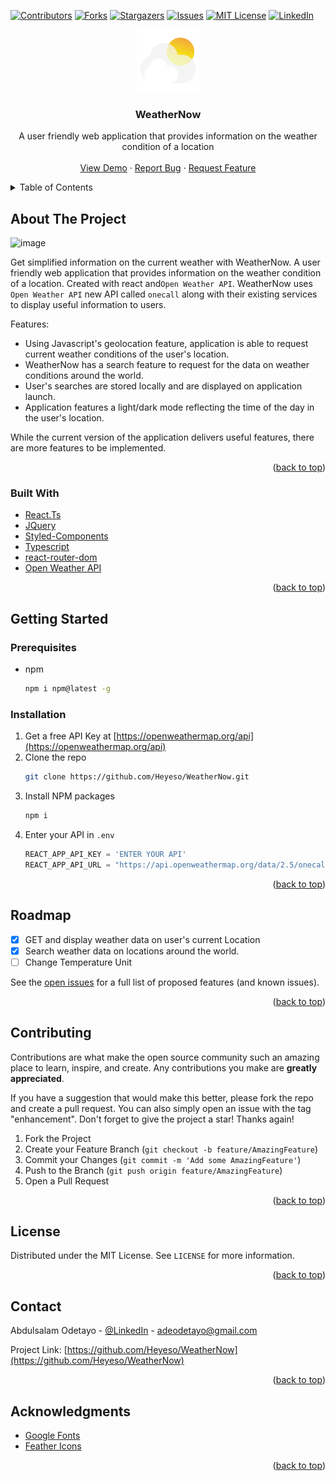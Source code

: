 [![Contributors][contributors-shield]][contributors-url]
[![Forks][forks-shield]][forks-url]
[![Stargazers][stars-shield]][stars-url]
[![Issues][issues-shield]][issues-url]
[![MIT License][license-shield]][license-url]
[![LinkedIn][linkedin-shield]][linkedin-url]

<div align="center">
  <a href="https://weathernowjs.web.app/">
   <img alt="Logo" src="https://github.com/Heyeso/WeatherNow/blob/dev/public/assets/logo192.png?raw=true" width="100" />
  </a>

  <h3 align="center">WeatherNow</h3>

  <p align="center">
    A user friendly web application that provides information on the weather condition of a location
    <br />
    <br />
    <a href="https://weathernowjs.web.app/">View Demo</a>
    ·
    <a href="https://github.com/Heyeso/WeatherNow/issues">Report Bug</a>
    ·
    <a href="https://github.com/Heyeso/WeatherNow/issues">Request Feature</a>
  </p>
</div>



<!-- TABLE OF CONTENTS -->
<details>
  <summary>Table of Contents</summary>
  <ol>
    <li>
      <a href="#about-the-project">About The Project</a>
      <ul>
        <li><a href="#built-with">Built With</a></li>
      </ul>
    </li>
    <li>
      <a href="#getting-started">Getting Started</a>
      <ul>
        <li><a href="#prerequisites">Prerequisites</a></li>
        <li><a href="#installation">Installation</a></li>
      </ul>
    </li>
    <li><a href="#roadmap">Roadmap</a></li>
    <li><a href="#contributing">Contributing</a></li>
    <li><a href="#license">License</a></li>
    <li><a href="#contact">Contact</a></li>
    <li><a href="#acknowledgments">Acknowledgments</a></li>
  </ol>
</details>



<!-- ABOUT THE PROJECT -->
## About The Project

![image](https://user-images.githubusercontent.com/60695851/150865949-1e5322fe-ad52-477a-b6ec-0a0665239597.png)

Get simplified information on the current weather with WeatherNow. A user friendly web application that provides information on the weather condition of a location. Created with react and`Open Weather API`.
WeatherNow uses `Open Weather API` new API called `onecall` along with their existing services to display useful information to users.

Features:
* Using Javascript's geolocation feature, application is able to request current weather conditions of the user's location.
* WeatherNow has a search feature to request for the data on weather conditions around the world.
* User's searches are stored locally and are displayed on application launch.
* Application features a light/dark mode reflecting the time of the day in the user's location.

While the current version of the application delivers useful features, there are more features to be implemented.

<p align="right">(<a href="#top">back to top</a>)</p>



### Built With

* [React.Ts](https://www.typescriptlang.org/docs/handbook/react.html)
* [JQuery](https://jquery.com)
* [Styled-Components](https://styled-components.com/)
* [Typescript](https://www.typescriptlang.org/)
* [react-router-dom](https://v5.reactrouter.com/web/guides/quick-start)
* [Open Weather API](https://openweathermap.org/)

<p align="right">(<a href="#top">back to top</a>)</p>



<!-- GETTING STARTED -->
## Getting Started

### Prerequisites

* npm
  ```sh
  npm i npm@latest -g
  ```

### Installation

1. Get a free API Key at [https://openweathermap.org/api](https://openweathermap.org/api)
2. Clone the repo
   ```sh
   git clone https://github.com/Heyeso/WeatherNow.git
   ```
3. Install NPM packages
   ```sh
   npm i
   ```
4. Enter your API in `.env`
   ```js
   REACT_APP_API_KEY = 'ENTER YOUR API'
   REACT_APP_API_URL = "https://api.openweathermap.org/data/2.5/onecall?appid={API key}&"
   ```

<p align="right">(<a href="#top">back to top</a>)</p>



<!-- ROADMAP -->
## Roadmap

- [x] GET and display weather data on user's current Location
- [x] Search weather data on locations around the world.
- [ ] Change Temperature Unit

See the [open issues](https://github.com/Heyeso/WeatherNow/issues) for a full list of proposed features (and known issues).

<p align="right">(<a href="#top">back to top</a>)</p>


## Contributing

Contributions are what make the open source community such an amazing place to learn, inspire, and create. Any contributions you make are **greatly appreciated**.

If you have a suggestion that would make this better, please fork the repo and create a pull request. You can also simply open an issue with the tag "enhancement".
Don't forget to give the project a star! Thanks again!

1. Fork the Project
2. Create your Feature Branch (`git checkout -b feature/AmazingFeature`)
3. Commit your Changes (`git commit -m 'Add some AmazingFeature'`)
4. Push to the Branch (`git push origin feature/AmazingFeature`)
5. Open a Pull Request

<p align="right">(<a href="#top">back to top</a>)</p>



<!-- LICENSE -->
## License

Distributed under the MIT License. See `LICENSE` for more information.

<p align="right">(<a href="#top">back to top</a>)</p>



<!-- CONTACT -->
## Contact

Abdulsalam Odetayo - [@LinkedIn](https://www.linkedin.com/in/abdulsalam-odetayo-87ba72202/) - adeodetayo@gmail.com

Project Link: [https://github.com/Heyeso/WeatherNow](https://github.com/Heyeso/WeatherNow)

<p align="right">(<a href="#top">back to top</a>)</p>



<!-- ACKNOWLEDGMENTS -->
## Acknowledgments

* [Google Fonts](https://fonts.google.com/)
* [Feather Icons](https://feathericons.com/)

<p align="right">(<a href="#top">back to top</a>)</p>



<!-- MARKDOWN LINKS & IMAGES -->
<!-- https://www.markdownguide.org/basic-syntax/#reference-style-links -->
[contributors-shield]: https://img.shields.io/github/contributors/Heyeso/WeatherNow.svg?style=for-the-badge
[contributors-url]: https://github.com/Heyeso/WeatherNow/graphs/contributors
[forks-shield]: https://img.shields.io/github/forks/Heyeso/WeatherNow.svg?style=for-the-badge
[forks-url]: https://github.com/Heyeso/WeatherNow/network/members
[stars-shield]: https://img.shields.io/github/stars/Heyeso/WeatherNow.svg?style=for-the-badge
[stars-url]: https://github.com/Heyeso/WeatherNow/stargazers
[issues-shield]: https://img.shields.io/github/issues/Heyeso/WeatherNow.svg?style=for-the-badge
[issues-url]:https://github.com/Heyeso/WeatherNow/issues
[license-shield]: https://img.shields.io/github/license/Heyeso/WeatherNow.svg?style=for-the-badge
[license-url]: https://github.com/Heyeso/WeatherNow/blob/dev/LICENSE
[linkedin-shield]: https://img.shields.io/badge/-LinkedIn-black.svg?style=for-the-badge&logo=linkedin&colorB=555
[linkedin-url]: https://www.linkedin.com/in/abdulsalam-odetayo-87ba72202/
